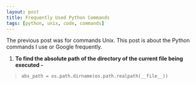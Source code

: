 ```yaml
---
layout: post
title: Frequently Used Python Commands
tags: [python, unix, code, commands]
---
```


The previous post was for commands Unix. This post is about the Python commands I use or Google frequently.

1. **To find the absolute path of the directory of the current file being executed -** 

> `abs_path = os.path.dirname(os.path.realpath(__file__))`
